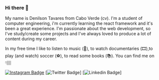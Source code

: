 ### Hi there 🙂
My name is Denilson Tavares from Cabo Verde (cv). I'm a student of computer engineering, i'm currently learning the react framework and it's been a great experience. I'm passionate about the web development, so I've study/create some projects and I've always loved to produce a lot of content during my career.

In my free time I like to listen to music (🎵), to watch documentaries (🎞️),to play (and watch) soccer (⚽️), to read some books (📚).
You can find me on 👇🏽

[![Instagram Badge](https://img.shields.io/badge/instagram-%23E4405F.svg?&style=flat-square&logo=instagram&logoColor=white)](https://www.instagram.com/_dtavrs_) 
[![Twitter Badge](https://img.shields.io/badge/-Twitter-1ca0f1?style=flat-square&labelColor=1ca0f1&logo=twitter&logoColor=white&link=https://twitter.com/DenilsonSemedo2)]
[![Linkedin Badge](https://img.shields.io/badge/-LinkedIn-blue?style=flat-square&logo=Linkedin&logoColor=white&link=https://www.linkedin.com/in/denilson-semedo-tavares/)]
<!--
**Denilson-Semedo/Denilson-Semedo** is a ✨ _special_ ✨ repository because its `README.md` (this file) appears on your GitHub profile.

Here are some ideas to get you started:

- 🔭 I’m currently working on ...
- 🌱 I’m currently learning ...
- 👯 I’m looking to collaborate on ...
- 🤔 I’m looking for help with ...
- 💬 Ask me about ...
- 📫 How to reach me: ...
- 😄 Pronouns: ...
- ⚡ Fun fact: ...
-->
